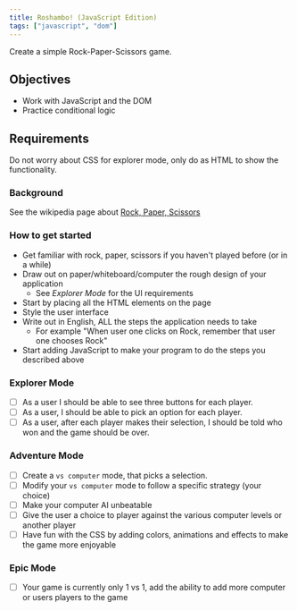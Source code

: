```yaml
---
title: Roshambo! (JavaScript Edition)
tags: ["javascript", "dom"]
---
```


Create a simple Rock-Paper-Scissors game.

## Objectives

- Work with JavaScript and the DOM
- Practice conditional logic

## Requirements

Do not worry about CSS for explorer mode, only do as HTML to show the
functionality.

### Background

See the wikipedia page about
[Rock, Paper, Scissors](https://en.wikipedia.org/wiki/Rock%E2%80%93paper%E2%80%93scissors)

### How to get started

- Get familiar with rock, paper, scissors if you haven't played before (or in a
  while)
- Draw out on paper/whiteboard/computer the rough design of your application
  - See _Explorer Mode_ for the UI requirements
- Start by placing all the HTML elements on the page
- Style the user interface
- Write out in English, ALL the steps the application needs to take
  - For example "When user one clicks on Rock, remember that user one chooses
    Rock"
- Start adding JavaScript to make your program to do the steps you described
  above

### Explorer Mode

- [ ] As a user I should be able to see three buttons for each player.
- [ ] As a user, I should be able to pick an option for each player.
- [ ] As a user, after each player makes their selection, I should be told who
      won and the game should be over.

### Adventure Mode

- [ ] Create a `vs computer` mode, that picks a selection.
- [ ] Modify your `vs computer` mode to follow a specific strategy (your choice)
- [ ] Make your computer AI unbeatable
- [ ] Give the user a choice to player against the various computer levels or
      another player
- [ ] Have fun with the CSS by adding colors, animations and effects to make the
      game more enjoyable

### Epic Mode

- [ ] Your game is currently only 1 vs 1, add the ability to add more computer
      or users players to the game

